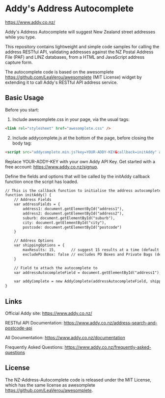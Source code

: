 # Addy's Address Autocomplete

https://www.addy.co.nz/

Addy's Address Autocomplete will suggest New Zealand street addresses while you type.  

This repository contains lightweight and simple code samples for calling the address RESTful API, validating addresses against the 
NZ Postal Address File (PAF) and LINZ databases, from a HTML and JavaScript address capture form.

The autocomplete code is based on the awesomplete <https://github.com/LeaVerou/awesomplete> (MIT License) 
widget by extending it to call Addy's RESTful API address service.

## Basic Usage

Before you start:

1) Include awesomplete.css in your page, via the usual tags:

```html
<link rel="stylesheet" href="awesomplete.css" />
```

2) Include addycomplete.js at the bottom of the page, before closing the body tag:

```html
<script src="addycomplete.min.js?key=YOUR-ADDY-KEY&callback=initAddy" async defer></script>
```
Replace YOUR-ADDY-KEY with your own Addy API Key. Get started with a free account: <https://www.addy.co.nz/signup>.

Define the fields and options that will be called by the initAddy callback function once the script has loaded.

```html
// This is the callback function to initialise the address autocomplete script
function initAddy() {
    // Address Fields
    var addressFields = {
        address1: document.getElementById("address1"),
        address2: document.getElementById("address2"),
        suburb: document.getElementById("suburb"),
        city: document.getElementById("city"),
        postcode: document.getElementById("postcode")
    }

    // Address Options
    var shippingOptions = {
        maxResults: 15,       // suggest 15 results at a time (default is 10)
        excludePostBox: false // excludes PO Boxes and Private Bags (default is false)
    }

    // Field to attach the autocomplete to
    var addressAutocompleteField = document.getElementById("address1");

    var addyComplete = new AddyComplete(addressAutocompleteField, shippingFields, shippingOptions);
}
```

## Links

Official Addy site: <https://www.addy.co.nz/>

RESTful API Documentation: <https://www.addy.co.nz/address-search-and-postcode-api>

All Documentation: <https://www.addy.co.nz/documentation>

Frequently Asked Questions: <https://www.addy.co.nz/frequently-asked-questions>

## License

The NZ-Address-Autocomplete code is released under the MIT License, 
which has the same license as awesomplete <https://github.com/LeaVerou/awesomplete>.
